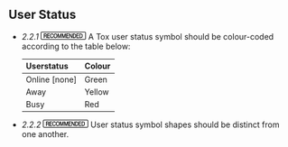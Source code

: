 User Status
-----------

- *2.2.1* ![](/badge/rec.png) A Tox user status symbol should be colour-coded according
  to the table below:

  | Userstatus           | Colour |
  |----------------------|--------|
  | Online [none]        | Green  |
  | Away                 | Yellow |
  | Busy                 | Red    |

- *2.2.2* ![](/badge/rec.png) User status symbol shapes should be distinct from one
  another.
